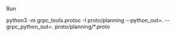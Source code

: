 Run

python3 -m grpc_tools.protoc -I proto/planning --python_out=. --grpc_python_out=. proto/planning/*.proto